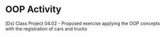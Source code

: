 # OOP Activity
[Ds] Class Project 04.02 - Proposed exercise applying the OOP concepts with the registration of cars and trucks
